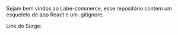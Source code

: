 Sejam bem vindos ao Labe-commerce, esse repositório contém um esqueleto de app React e um .gitignore.

Link do Surge:
